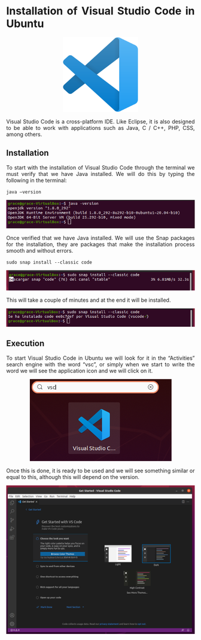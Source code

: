 <div align="justify">

# Installation of Visual Studio Code in Ubuntu

<div align="center">
  <img src="images/logos/vsc-logo.png" width="200px">
</div>  

Visual Studio Code is a cross-platform IDE. Like Eclipse, it is also designed to be able to work with applications such as Java, C / C++, PHP, CSS, among others.

## Installation

To start with the installation of Visual Studio Code through the terminal we must verify that we have Java installed. We will do this by typing the following in the terminal:
```
java –version
```

<div align="center">
  <img src="images/screenshots/1.png">
</div> 

Once verified that we have Java installed. We will use the Snap packages for the installation, they are packages that make the installation process smooth and without errors.
```
sudo snap install --classic code
```

<div align="center">
  <img src="images/screenshots/vsc2.png">
</div> 

This will take a couple of minutes and at the end it will be installed.

<div align="center">
  <img src="images/screenshots/vsc3.png">
</div> 

## Execution

To start Visual Studio Code in Ubuntu we will look for it in the “Activities” search engine with the word “vsc”, or simply when we start to write the word we will see the application icon and we will click on it.

<div align="center">
  <img src="images/screenshots/vsc4.png">
</div> 

Once this is done, it is ready to be used and we will see something similar or equal to this, although this will depend on the version.

<div align="center">
  <img src="images/screenshots/vsc5.png">
</div> 

</div> 